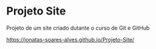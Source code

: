 # Projeto Site

Projeto de um site criado dutante o curso de Git e GitHub

https://jonatas-soares-alves.github.io/Projeto-Site/
